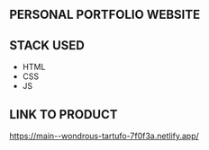 ## PERSONAL PORTFOLIO WEBSITE

## STACK USED
* HTML
* CSS
* JS

## LINK TO PRODUCT
https://main--wondrous-tartufo-7f0f3a.netlify.app/
